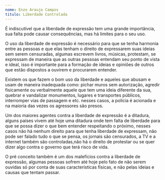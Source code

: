 ```yaml
--- 
nome: Enzo Araujo Campos
titulo: Liberdade Controlada
---
```


É indiscutível que a liberdade de expressão tem uma grande importância, sua falta pode causar consequências, mas há limites para o seu uso.

O uso da liberdade de expressão é necessário para que se tenha harmonia entre as pessoas e que elas tenham o direito de expressarem suas ideias sem serem censuradas, algumas escrevem livros, músicas, protestam, se expressam de maneira que as outras pessoas entendam seu ponto de vista e ideal, isso é importante para a formação de ideias e opiniões de outros que estão dispostos a ouvirem e procurarem entender.

Existem os  que fazem o bom uso da liberdade e aqueles que abusam e usam de maneira inadequada como: pichar muros sem autorização, agredir fisicamente ou verbalmente aquele que tem uma ideia diferente da sua, quebrar e vandalizar monumentos, lugares e transportes públicos, interromper vias de passagem e etc. nesses casos, a polícia é acionada e na maioria das vezes os agressores são presos.

Um dos maiores agentes contra a liberdade de expressão é a ditadura, alguns países vivem até hoje uma ditadura  onde tem falta de liberdade para que se possa dizer o que bem entender respeitando o próximo, nesses casos não há nenhum direito para que tenha liberdade de expressam, não pode ser falado tudo o que  se pensa, os jornais são censurados, a TV e a internet também são controladas,não há o direito de protestar ou se quer dizer algo contra o governo que terá risco de vida.

O pré  conceito também é um dos malefícios contra a liberdade de expressão, algumas pessoas sofrem até hoje pelo fato de não serem ouvidas só por conta de suas características físicas, e não pelas ideias e causas que tentam passar.
